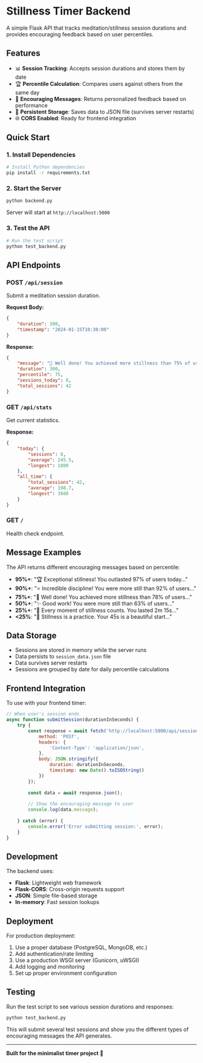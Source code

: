 # Stillness Timer Backend

A simple Flask API that tracks meditation/stillness session durations and provides encouraging feedback based on user percentiles.

## Features

- 📊 **Session Tracking**: Accepts session durations and stores them by date
- 🏆 **Percentile Calculation**: Compares users against others from the same day
- 💬 **Encouraging Messages**: Returns personalized feedback based on performance
- 💾 **Persistent Storage**: Saves data to JSON file (survives server restarts)
- 🌐 **CORS Enabled**: Ready for frontend integration

## Quick Start

### 1. Install Dependencies

```bash
# Install Python dependencies
pip install -r requirements.txt
```

### 2. Start the Server

```bash
python backend.py
```

Server will start at `http://localhost:5000`

### 3. Test the API

```bash
# Run the test script
python test_backend.py
```

## API Endpoints

### POST `/api/session`

Submit a meditation session duration.

**Request Body:**
```json
{
    "duration": 300,
    "timestamp": "2024-01-15T10:30:00"
}
```

**Response:**
```json
{
    "message": "🌟 Well done! You achieved more stillness than 75% of users today (5m 0s).",
    "duration": 300,
    "percentile": 75,
    "sessions_today": 8,
    "total_sessions": 42
}
```

### GET `/api/stats`

Get current statistics.

**Response:**
```json
{
    "today": {
        "sessions": 8,
        "average": 245.5,
        "longest": 1800
    },
    "all_time": {
        "total_sessions": 42,
        "average": 198.7,
        "longest": 3600
    }
}
```

### GET `/`

Health check endpoint.

## Message Examples

The API returns different encouraging messages based on percentile:

- **95%+**: "🏆 Exceptional stillness! You outlasted 97% of users today..."
- **90%+**: "⭐ Incredible discipline! You were more still than 92% of users..."
- **75%+**: "🌟 Well done! You achieved more stillness than 78% of users..."
- **50%+**: "✨ Good work! You were more still than 63% of users..."
- **25%+**: "🌱 Every moment of stillness counts. You lasted 2m 15s..."
- **<25%**: "🤲 Stillness is a practice. Your 45s is a beautiful start..."

## Data Storage

- Sessions are stored in memory while the server runs
- Data persists to `session_data.json` file
- Data survives server restarts
- Sessions are grouped by date for daily percentile calculations

## Frontend Integration

To use with your frontend timer:

```javascript
// When user's session ends
async function submitSession(durationInSeconds) {
    try {
        const response = await fetch('http://localhost:5000/api/session', {
            method: 'POST',
            headers: {
                'Content-Type': 'application/json',
            },
            body: JSON.stringify({
                duration: durationInSeconds,
                timestamp: new Date().toISOString()
            })
        });
        
        const data = await response.json();
        
        // Show the encouraging message to user
        console.log(data.message);
        
    } catch (error) {
        console.error('Error submitting session:', error);
    }
}
```

## Development

The backend uses:
- **Flask**: Lightweight web framework
- **Flask-CORS**: Cross-origin requests support
- **JSON**: Simple file-based storage
- **In-memory**: Fast session lookups

## Deployment

For production deployment:
1. Use a proper database (PostgreSQL, MongoDB, etc.)
2. Add authentication/rate limiting
3. Use a production WSGI server (Gunicorn, uWSGI)
4. Add logging and monitoring
5. Set up proper environment configuration

## Testing

Run the test script to see various session durations and responses:

```bash
python test_backend.py
```

This will submit several test sessions and show you the different types of encouraging messages the API generates.

---

**Built for the minimalist timer project** 🧘